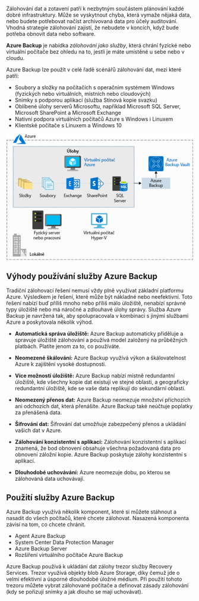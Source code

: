 Zálohování dat a zotavení patří k nezbytným součástem plánování každé dobré infrastruktury. Může se vyskytnout chyba, která vymaže nějaká data, nebo budete potřebovat načíst archivovaná data pro účely auditování. Vhodná strategie zálohování zajistí, že nebudete v koncích, když bude potřeba obnovit data nebo software.

**Azure Backup** je nabídka _zálohování jako služby_, která chrání fyzické nebo virtuální počítače bez ohledu na to, jestli je máte umístěné u sebe nebo v cloudu.

Azure Backup lze použít v celé řadě scénářů zálohování dat, mezi které patří:

- Soubory a složky na počítačích s operačním systémem Windows (fyzických nebo virtuálních, místních nebo cloudových)
- Snímky s podporou aplikací (služba Stínová kopie svazku)
- Oblíbené úlohy serverů Microsoftu, například Microsoft SQL Server, Microsoft SharePoint a Microsoft Exchange
- Nativní podpora virtuálních počítačů Azure s Windows i Linuxem
- Klientské počítače s Linuxem a Windows 10

![Ilustrace zobrazující Azure Backup Vault používaný pro uložení různých úloh z virtuálního počítače Azure, jako jsou složky, soubory, exchange, sharepoint a SQL server.](../media/6-backup-server.png)

## <a name="advantages-of-using-azure-backup"></a>Výhody používání služby Azure Backup

Tradiční zálohovací řešení nemusí vždy plně využívat základní platformu Azure. Výsledkem je řešení, které může být nákladné nebo neefektivní. Toto řešení nabízí buď příliš mnoho nebo příliš málo úložiště, nenabízí správné typy úložiště nebo má náročné a zdlouhavé úlohy správy. Služba Azure Backup je navržená tak, aby spolupracovala v kombinaci s jinými službami Azure a poskytovala několik výhod.

- **Automatická správa úložiště:** Azure Backup automaticky přiděluje a spravuje úložiště zálohování a používá model založený na průběžných platbách. Platíte jenom za to, co používáte.

- **Neomezené škálování:** Azure Backup využívá výkon a škálovatelnost Azure k zajištění vysoké dostupnosti.

- **Více možností úložiště:** Azure Backup nabízí místně redundantní úložiště, kde všechny kopie dat existují ve stejné oblasti, a geograficky redundantní úložiště, kde se vaše data replikují do sekundární oblasti.

- **Neomezený přenos dat:** Azure Backup neomezuje množství příchozích ani odchozích dat, která přenášíte. Azure Backup také neúčtuje poplatky za přenášená data.

- **Šifrování dat:** Šifrování dat umožňuje zabezpečený přenos a ukládání vašich dat v Azure.

- **Zálohování konzistentní s aplikací:** Zálohování konzistentní s aplikací znamená, že bod obnovení obsahuje všechna požadovaná data pro obnovení záložní kopie. Azure Backup poskytuje zálohy konzistentní s aplikací.

- **Dlouhodobé uchovávání:** Azure neomezuje dobu, po kterou se zálohovaná data uchovávají.

## <a name="using-azure-backup"></a>Použití služby Azure Backup

Azure Backup využívá několik komponent, které si můžete stáhnout a nasadit do všech počítačů, které chcete zálohovat. Nasazená komponenta závisí na tom, co chcete chránit.

- Agent Azure Backup
- System Center Data Protection Manager
- Azure Backup Server
- Rozšíření virtuálního počítače Azure Backup

Azure Backup používá k ukládání dat zálohy trezor služby Recovery Services. Trezor využívá objekty blob Azure Storage, díky čemuž jde o velmi efektivní a úsporné dlouhodobé úložné médium. Při použití tohoto trezoru můžete vybrat zálohované počítače a definovat zásady zálohování (kdy se pořizují snímky a jak dlouho se mají uchovávat).